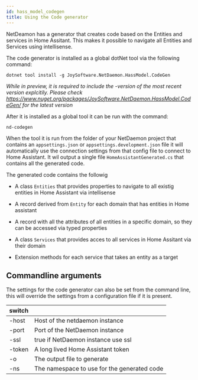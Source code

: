 ```yaml
---
id: hass_model_codegen
title: Using the Code generator
---
```


NetDeamon has a generator that creates code based on the Entities and services in Home Assitant. This makes it possible to navigate all Entities and Services using intellisense.

The code generator is installed as a global dotNet tool via the following command:

```
dotnet tool install -g JoySoftware.NetDaemon.HassModel.CodeGen
```

*While in preview, it is required to include the -version of the most recent version explcitily. Please check
https://www.nuget.org/packages/JoySoftware.NetDaemon.HassModel.CodeGen/ for the latest version*

After it is installed as a global tool it can be run with the command:

`
nd-codegen
`

When the tool it is run from the folder of your NetDaemon project that contains an `appsettings.json` or `appsettings.development.json` file it will automatically use the connection settings from that config file to connect to Home Assistant. It wil output a single file `HomeAssistantGenerated.cs` that contains all the generated code.

The generated code contains the followig

* A class `Entities` that provides properties to navigate to all existig entities in Home Assistant via intellisense
* A record derived from `Entity` for each domain that has entities in Home assistant
* A record with all the attributes of all entities in a specific domain, so they can be accessed via typed properties

* A class `Services` that provides acces to all services in Home Assitant via their domain
* Extension methods for each service that takes an entity as a target

## Commandline arguments

The settings for the code generator can also be set from the command line, this will override the settings from a configuration file if it is present.

| switch | |
|---     |--|
| -host  | Host of the netdaemon instance
| -port  | Port of the NetDaemon instance
| -ssl   | true if NetDaemon instance use ssl
| -token | A long lived Home Assistant token
| -o     | The output file to generate
| -ns    | The namespace to use for the generated code


